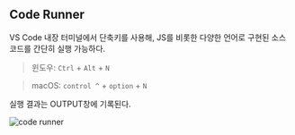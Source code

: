 ## Code Runner

VS Code 내장 터미널에서 단축키를 사용해, JS를 비롯한 다양한 언어로 구현된 소스코드를 간단히 실행 가능하다.

> 윈도우: `Ctrl` + `Alt` + `N`

> macOS: `control ^` + `option` + `N`

실행 결과는 OUTPUT창에 기록된다.

![code runner](https://user-images.githubusercontent.com/78713176/120962359-8e3a2b80-c79a-11eb-928e-e9c55019d12f.PNG)
